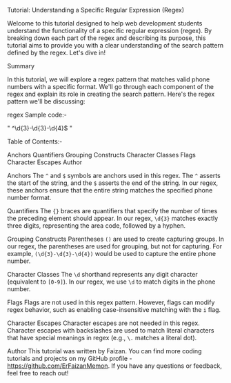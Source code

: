 Tutorial: Understanding a Specific Regular Expression (Regex)

Welcome to this tutorial designed to help web development students understand the functionality of a specific regular expression (regex). By breaking down each part of the regex and describing its purpose, this tutorial aims to provide you with a clear understanding of the search pattern defined by the regex. Let's dive in!

Summary

In this tutorial, we will explore a regex pattern that matches valid phone numbers with a specific format. We'll go through each component of the regex and explain its role in creating the search pattern. Here's the regex pattern we'll be discussing:

regex Sample code:-

" ^\d{3}-\d{3}-\d{4}$ "

Table of Contents:-

Anchors
Quantifiers
Grouping Constructs
Character Classes
Flags
Character Escapes
Author


Anchors
The `^` and `$` symbols are anchors used in this regex. The `^` asserts the start of the string, and the `$` asserts the end of the string. In our regex, these anchors ensure that the entire string matches the specified phone number format.

Quantifiers
The `{}` braces are quantifiers that specify the number of times the preceding element should appear. In our regex, `\d{3}` matches exactly three digits, representing the area code, followed by a hyphen.

Grouping Constructs
Parentheses `()` are used to create capturing groups. In our regex, the parentheses are used for grouping, but not for capturing. For example, `(\d{3}-\d{3}-\d{4})` would be used to capture the entire phone number.

Character Classes
The `\d` shorthand represents any digit character (equivalent to `[0-9]`). In our regex, we use `\d` to match digits in the phone number.

Flags
Flags are not used in this regex pattern. However, flags can modify regex behavior, such as enabling case-insensitive matching with the `i` flag.

Character Escapes
Character escapes are not needed in this regex. Character escapes with backslashes are used to match literal characters that have special meanings in regex (e.g., `\.` matches a literal dot).

Author
This tutorial was written by Faizan. You can find more coding tutorials and projects on my GitHub profile - https://github.com/ErFaizanMemon. If you have any questions or feedback, feel free to reach out!

